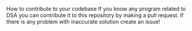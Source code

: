 How to contribute to your codebase
If you know any program related to DSA you can contribute it to this repository by making a pull request.
If there is any problem with inaccurate solution create an issue!
